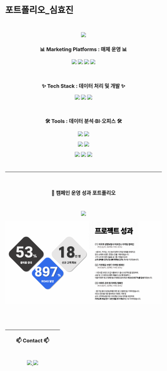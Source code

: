 # 포트폴리오_심효진
<br>
<br>

<div align="center">
  <img src="https://capsule-render.vercel.app/api?type=blur&height=250&color=gradient&text=Hyojin`s%20Portfolio&fontAlignY=41&fontAlign=49&reversal=false&textBg=false&fontColor=3E2F84&animation=scaleIn" />
</div>


<h3 align="center">📊 Marketing Platforms : 매체 운영 📊</h3>

<p align="center">
  <img src="https://img.shields.io/badge/Naver-03C75A?style=for-the-badge&logo=naver&logoColor=white"/>
  <img src="https://img.shields.io/badge/Kakao-FFCD00?style=for-the-badge&logo=kakao&logoColor=black"/>
  <img src="https://img.shields.io/badge/Meta-0866FF?style=for-the-badge&logo=meta&logoColor=white"/>
  <img src="https://img.shields.io/badge/Google-FAFAFA?style=for-the-badge&logo=Google&logoColor=4285F4"/>
</p>
</p>
<br>
<h3 align="center">✨ Tech Stack : 데이터 처리 및 개발 ✨</h3>

<p align="center">
  <img src="https://img.shields.io/badge/mysql-4479A1.svg?style=for-the-badge&logo=mysql&logoColor=white"/>
  <img src="https://img.shields.io/badge/python-3670A0?style=for-the-badge&logo=python&logoColor=ffdd54"/>
  <img src="https://img.shields.io/badge/r-%23276DC3.svg?style=for-the-badge&logo=r&logoColor=white"/>
</p>
</p>
<br>
<h3 align="center">🛠 Tools : 데이터 분석·BI·오피스 🛠</h3>

<p align="center">
  <img src="https://img.shields.io/badge/jupyter-%23FA0F00.svg?style=for-the-badge&logo=jupyter&logoColor=white"/>
  <img src="https://img.shields.io/badge/RStudio-4285F4?style=for-the-badge&logo=rstudio&logoColor=white"/>
<p align="center">
  <img src="https://img.shields.io/badge/Google_Analytics_4-F9AB00?style=for-the-badge&logo=googleanalytics&logoColor=white"/>
  <img src="https://img.shields.io/badge/Tableau-E97627?style=for-the-badge&logo=tableau&logoColor=white"/>
</p>
<p align="center">
  <img src="https://img.shields.io/badge/Microsoft_PowerPoint-B7472A?style=for-the-badge&logo=microsoft-powerpoint&logoColor=white"/>
  <img src="https://img.shields.io/badge/Microsoft_Excel-217346?style=for-the-badge&logo=microsoft-excel&logoColor=white"/>
  <img src="https://img.shields.io/badge/Microsoft_Word-2B579A?style=for-the-badge&logo=microsoft-word&logoColor=white"/>
</p>
</p>
</p>
<br>
<hr>
</p>
<br>

<h3 align="center">📍 캠페인 운영 성과 포트폴리오 </h3>
<br>
<p align="center">
  <a href="https://raw.githubusercontent.com/ssiimmiihh/Marketing-Project/main/hyojin_performance%20marketing%20pp.pdf">
    <img src="https://img.shields.io/badge/Download-Portfolio-green?style=for-the-badge&logo=adobeacrobatreader&logoColor=white"/>
  </a>
</p>


![프로젝트1](마프.png)
</div>
<div style="width: 35%;">
<br>

<br>
<br>
<hr>
<h3 align="center">📫 Contact 📫</h3>
</p>
<br>
<p align="center">
  <a href="https://www.linkedin.com/in/luciahsim"target="_blank">
    <img src="https://img.shields.io/badge/linkedin-%230077B5.svg?style=for-the-badge&logo=linkedin&logoColor=white"/>
  </a>
  <a href="mailto:shj970313@gmail.com">
    <img src="https://img.shields.io/badge/shj970313@gmail.com-D14836?style=for-the-badge&logo=gmail&logoColor=white"/>
  </a>
</p>


